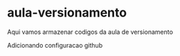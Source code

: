 # aula-versionamento
Aqui vamos armazenar codigos da aula de versionamento

Adicionando configuracao github